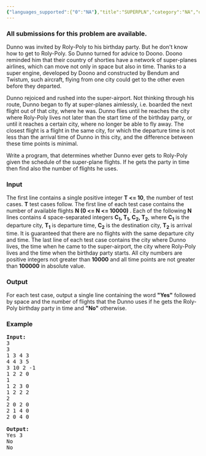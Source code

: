 ```yaml
---
{"languages_supported":{"0":"NA"},"title":"SUPERPLN","category":"NA","old_version":true,"problem_code":"SUPERPLN","tags":{"0":"NA"},"layout":"problem"}
---
```


<h3> All submissions for this problem are available. </h3><p> Dunno was invited by Roly-Poly to his birthday party. But he don't know how to get to Roly-Poly. So Dunno turned for advice to Doono. Doono reminded him that their country of shorties have a network of super-planes airlines, which can move not only in space but also in time. Thanks to a super engine, developed by Doono and constructed by Bendum and Twistum, such aircraft, flying from one city could get to the other even before they departed.
</p><p>
</p><p> Dunno rejoiced and rushed into the super-airport. Not thinking through his route, Dunno began to fly at super-planes aimlessly, i.e. boarded the next flight out of that city, where he was. Dunno flies until he reaches the city where Roly-Poly lives not later than the start time of the birthday party, or until it reaches a certain city, where no longer be able to fly away. The closest flight is a flight in the same city, for which the departure time is not less than the arrival time of Dunno in this city, and the difference between these time points is minimal.
</p><p>
</p><p> Write a program, that determines whether Dunno ever gets to Roly-Poly given the schedule of the super-plane flights. If he gets the party in time then find also the number of flights he uses.

<h3>Input</h3>

</p><p> The first line contains a single positive integer <b>T &lt;= 10</b>, the number of test cases. <b>T</b> test cases follow. The first line of each test case contains the number of available flights <b>N (0 &lt;= N &lt;= 10000) </b>. Each of the following <b>N</b> lines contains 4 space-separated integers <b>C<sub>1</sub>, T<sub>1</sub>, C<sub>2</sub>, T<sub>2</sub></b>, where <b>C<sub>1</sub></b> is the departure city, <b>T<sub>1</sub></b> is departure time, <b>C<sub>2</sub></b> is the destination city, <b>T<sub>2</sub></b> is arrival time. It is guaranteed that there are no flights with the same departure city and time. The last line of each test case contains the city where Dunno lives, the time when he came to the super-airport, the city where Roly-Poly lives and the time when the birthday party starts. All city numbers are positive integers not greater than <b>10000</b> and all time points are not greater than <b>100000</b> in absolute value.

<h3>Output</h3>

</p><p>
For each test case, output a single line containing the word <b>"Yes"</b> followed by space and the number of flights that the Dunno uses if he gets the Roly-Poly birthday party in time and <b>"No"</b> otherwise.

<h3>Example</h3>

<pre>
<b>Input:</b>
3
3
1 3 4 3
4 4 3 5
3 10 2 -1
1 2 2 0
1
1 2 3 0
1 2 2 2
2
2 0 2 0
2 1 4 0
2 0 4 0

<b>Output:</b>
Yes 3
No
No
</pre></p>    